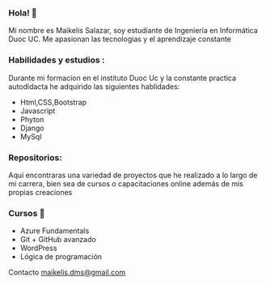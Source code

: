 ### Hola! 👋

Mi nombre es Maikelis Salazar, soy estudiante de Ingeniería en Informática Duoc UC. 
Me apasionan las tecnologias y el aprendizaje constante 

### Habilidades y estudios : 
Durante mi formacion en el instituto Duoc Uc y la constante practica autodidacta he adquirido las siguientes hablidades:

* Html,CSS,Bootstrap 
* Javascript 
* Phyton
* Django
* MySql 

### Repositorios: 
Aquí encontraras una variedad de proyectos que he realizado a lo largo de mi carrera, bien sea de cursos o capacitaciones online además de mis propias creaciones 

### Cursos 📖
* Azure Fundamentals 
* Git + GitHub avanzado 
* WordPress 
* Lógica de programación  

Contacto maikelis.dms@gmail.com
